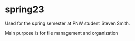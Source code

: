 # spring23
Used for the spring semester at PNW student Steven Smith. 

Main purpose is for file management and organization
